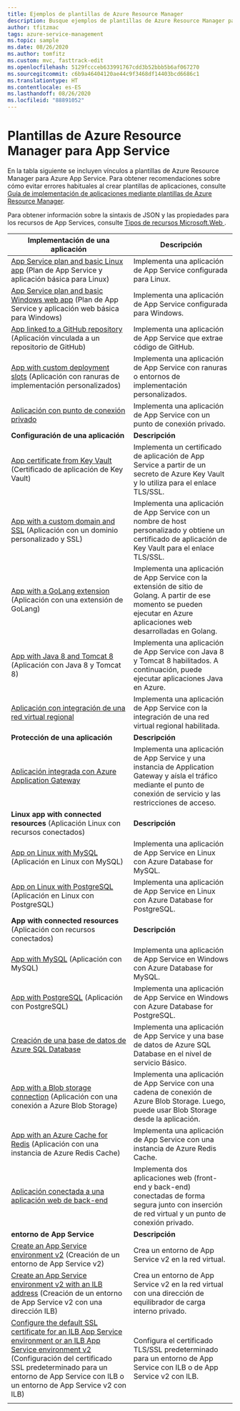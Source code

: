```yaml
---
title: Ejemplos de plantillas de Azure Resource Manager
description: Busque ejemplos de plantillas de Azure Resource Manager para algunos de los escenarios de App Service habituales. Aprenda a automatizar las tareas de administración o implementación de App Service.
author: tfitzmac
tags: azure-service-management
ms.topic: sample
ms.date: 08/26/2020
ms.author: tomfitz
ms.custom: mvc, fasttrack-edit
ms.openlocfilehash: 5129fccceb633991767cdd3b52bbb5b6af067270
ms.sourcegitcommit: c6b9a46404120ae44c9f3468df14403bcd6686c1
ms.translationtype: HT
ms.contentlocale: es-ES
ms.lasthandoff: 08/26/2020
ms.locfileid: "88891052"
---
```

# <a name="azure-resource-manager-templates-for-app-service"></a>Plantillas de Azure Resource Manager para App Service

En la tabla siguiente se incluyen vínculos a plantillas de Azure Resource Manager para Azure App Service. Para obtener recomendaciones sobre cómo evitar errores habituales al crear plantillas de aplicaciones, consulte [Guía de implementación de aplicaciones mediante plantillas de Azure Resource Manager](deploy-resource-manager-template.md).

Para obtener información sobre la sintaxis de JSON y las propiedades para los recursos de App Services, consulte [Tipos de recursos Microsoft.Web ](/azure/templates/microsoft.web/allversions).

| Implementación de una aplicación | Descripción |
|-|-|
| [App Service plan and basic Linux app](https://github.com/Azure/azure-quickstart-templates/tree/master/101-webapp-basic-linux) (Plan de App Service y aplicación básica para Linux) | Implementa una aplicación de App Service configurada para Linux. |
| [App Service plan and basic Windows web app](https://github.com/Azure/azure-quickstart-templates/tree/master/101-webapp-basic-windows) (Plan de App Service y aplicación web básica para Windows) | Implementa una aplicación de App Service configurada para Windows. |
| [App linked to a GitHub repository](https://github.com/Azure/azure-quickstart-templates/tree/master/201-web-app-github-deploy) (Aplicación vinculada a un repositorio de GitHub)| Implementa una aplicación de App Service que extrae código de GitHub. |
| [App with custom deployment slots](https://github.com/Azure/azure-quickstart-templates/tree/master/101-webapp-custom-deployment-slots) (Aplicación con ranuras de implementación personalizados)| Implementa una aplicación de App Service con ranuras o entornos de implementación personalizados. |
| [Aplicación con punto de conexión privado](https://github.com/Azure/azure-quickstart-templates/tree/master/101-private-endpoint-webapp)| Implementa una aplicación de App Service con un punto de conexión privado. |
|**Configuración de una aplicación**| **Descripción** |
| [App certificate from Key Vault](https://github.com/Azure/azure-quickstart-templates/tree/master/201-web-app-certificate-from-key-vault) (Certificado de aplicación de Key Vault)| Implementa un certificado de aplicación de App Service a partir de un secreto de Azure Key Vault y lo utiliza para el enlace TLS/SSL. |
| [App with a custom domain and SSL](https://github.com/Azure/azure-quickstart-templates/tree/master/201-web-app-custom-domain-and-ssl) (Aplicación con un dominio personalizado y SSL)| Implementa una aplicación de App Service con un nombre de host personalizado y obtiene un certificado de aplicación de Key Vault para el enlace TLS/SSL. |
| [App with a GoLang extension](https://github.com/Azure/azure-quickstart-templates/tree/master/101-webapp-with-golang) (Aplicación con una extensión de GoLang)| Implementa una aplicación de App Service con la extensión de sitio de Golang. A partir de ese momento se pueden ejecutar en Azure aplicaciones web desarrolladas en Golang. |
| [App with Java 8 and Tomcat 8](https://github.com/Azure/azure-quickstart-templates/tree/master/201-web-app-java-tomcat) (Aplicación con Java 8 y Tomcat 8)| Implementa una aplicación de App Service con Java 8 y Tomcat 8 habilitados. A continuación, puede ejecutar aplicaciones Java en Azure. |
| [Aplicación con integración de una red virtual regional](https://github.com/Azure/azure-quickstart-templates/tree/master/101-app-service-regional-vnet-integration)| Implementa una aplicación de App Service con la integración de una red virtual regional habilitada. |
|**Protección de una aplicación**| **Descripción** |
| [Aplicación integrada con Azure Application Gateway](https://github.com/Azure/azure-quickstart-templates/tree/master/201-web-app-with-app-gateway-v2)| Implementa una aplicación de App Service y una instancia de Application Gateway y aísla el tráfico mediante el punto de conexión de servicio y las restricciones de acceso. |
|**Linux app with connected resources** (Aplicación Linux con recursos conectados)| **Descripción** |
| [App on Linux with MySQL](https://github.com/Azure/azure-quickstart-templates/tree/master/101-webapp-linux-managed-mysql) (Aplicación en Linux con MySQL) | Implementa una aplicación de App Service en Linux con Azure Database for MySQL. |
| [App on Linux with PostgreSQL](https://github.com/Azure/azure-quickstart-templates/tree/master/101-webapp-linux-managed-postgresql) (Aplicación en Linux con PostgreSQL) | Implementa una aplicación de App Service en Linux con Azure Database for PostgreSQL. |
|**App with connected resources** (Aplicación con recursos conectados)| **Descripción** |
| [App with MySQL](https://github.com/Azure/azure-quickstart-templates/tree/master/101-webapp-managed-mysql) (Aplicación con MySQL)| Implementa una aplicación de App Service en Windows con Azure Database for MySQL. |
| [App with PostgreSQL](https://github.com/Azure/azure-quickstart-templates/tree/master/101-webapp-managed-postgresql) (Aplicación con PostgreSQL)| Implementa una aplicación de App Service en Windows con Azure Database for PostgreSQL. |
| [Creación de una base de datos de Azure SQL Database](https://github.com/Azure/azure-quickstart-templates/tree/master/201-web-app-sql-database)| Implementa una aplicación de App Service y una base de datos de Azure SQL Database en el nivel de servicio Básico. |
| [App with a Blob storage connection](https://github.com/Azure/azure-quickstart-templates/tree/master/201-web-app-blob-connection) (Aplicación con una conexión a Azure Blob Storage)| Implementa una aplicación de App Service con una cadena de conexión de Azure Blob Storage. Luego, puede usar Blob Storage desde la aplicación. |
| [App with an Azure Cache for Redis](https://github.com/Azure/azure-quickstart-templates/tree/master/201-web-app-with-redis-cache) (Aplicación con una instancia de Azure Redis Cache)| Implementa una aplicación de App Service con una instancia de Azure Redis Cache. |
| [Aplicación conectada a una aplicación web de back-end](https://github.com/Azure/azure-quickstart-templates/tree/master/101-webapp-privateendpoint-vnet-injection)| Implementa dos aplicaciones web (front-end y back-end) conectadas de forma segura junto con inserción de red virtual y un punto de conexión privado. |
|**entorno de App Service**| **Descripción** |
| [Create an App Service environment v2](https://github.com/Azure/azure-quickstart-templates/tree/master/201-web-app-asev2-create) (Creación de un entorno de App Service v2) | Crea un entorno de App Service v2 en la red virtual. |
| [Create an App Service environment v2 with an ILB address](https://github.com/Azure/azure-quickstart-templates/tree/master/201-web-app-asev2-ilb-create/) (Creación de un entorno de App Service v2 con una dirección ILB) | Crea un entorno de App Service v2 en la red virtual con una dirección de equilibrador de carga interno privado. |
| [Configure the default SSL certificate for an ILB App Service environment or an ILB App Service environment v2](https://github.com/Azure/azure-quickstart-templates/tree/master/201-web-app-ase-ilb-configure-default-ssl) (Configuración del certificado SSL predeterminado para un entorno de App Service con ILB o un entorno de App Service v2 con ILB) | Configura el certificado TLS/SSL predeterminado para un entorno de App Service con ILB o de App Service v2 con ILB. |
| | |

